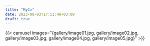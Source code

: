 ```yaml
---
title: "MyCv"
date: 2023-08-03T17:51:49+03:00
draft: true
---
```


{{< carousel images="{gallery/image01.jpg, gallery/image02.jpg, gallery/image03.jpg, gallery/image04.jpg, gallery/image05.jpg}" >}}


